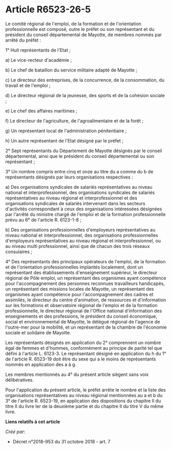 # Article R6523-26-5

Le comité régional de l'emploi, de la formation et de l'orientation professionnelle est composé, outre le préfet ou son
représentant et du président du conseil départemental de Mayotte, de membres nommés par arrêté du préfet :

1° Huit représentants de l'Etat ;

a) Le vice-recteur d'académie ;

b) Le chef de bataillon du service militaire adapté de Mayotte ;

c) Le directeur des entreprises, de la concurrence, de la consommation, du travail et de l'emploi ;

d) Le directeur régional de la jeunesse, des sports et de la cohésion sociale ;

e) Le chef des affaires maritimes ;

f) Le directeur de l'agriculture, de l'agroalimentaire et de la forêt ;

g) Un représentant local de l'administration pénitentiaire ;

h) Un autre représentant de l'Etat désigné par le préfet ;

2° Sept représentants du Département de Mayotte désignés par le conseil départemental, ainsi que le président du conseil
départemental ou son représentant ;

3° Un nombre compris entre cinq et onze au titre du a comme du b de représentants désignés par leurs organisations
respectives :

a) Des organisations syndicales de salariés représentatives au niveau national et interprofessionnel, des organisations
syndicales de salariés représentatives au niveau régional et interprofessionnel et des organisations syndicales de salariés
intervenant dans les secteurs d'activités correspondant à ceux des organisations intéressées désignées par l'arrêté du
ministre chargé de l'emploi et de la formation professionnelle prévu au 6° de l'article R. 6123-1-8 ;

b) Des organisations professionnelles d'employeurs représentatives au niveau national et interprofessionnel, des
organisations professionnelles d'employeurs représentatives au niveau régional et interprofessionnel, ou au niveau multi
professionnel, ainsi que de chacun des trois réseaux consulaires ;

4° Des représentants des principaux opérateurs de l'emploi, de la formation et de l'orientation professionnelles implantés
localement, dont un représentant des établissements d'enseignement supérieur, le directeur régional de Pôle emploi, un
représentant des organismes ayant compétence pour l'accompagnement des personnes reconnues travailleurs handicapés, un
représentant des missions locales de Mayotte, un représentant des organismes ayant compétence pour l'accompagnement des
cadres et assimilés, le directeur du centre d'animation, de ressources et d'information sur les formations et observatoire
régional de l'emploi et de la formation professionnelle, le directeur régional de l'Office national d'information des
enseignements et des professions, le président du conseil économique, social et environnemental de Mayotte, le délégué
régional de l'agence de l'outre-mer pour la mobilité, et un représentant de la chambre de l'économie sociale et solidaire de
Mayotte.

Les représentants désignés en application du 2° comprennent un nombre égal de femmes et d'hommes, conformément au principe de
parité tel que défini à l'article L. 6123-3. Le représentant désigné en application du h du 1° de l'article R. 6523-19 doit
être du sexe qui a le moins de représentants nommés en application des a à g.

Les membres mentionnés au 4° du présent article siègent sans voix délibératives.

Pour l'application du présent article, le préfet arrête le nombre et la liste des organisations représentatives au niveau
régional mentionnées au a et b du 3° de l'article R. 6523-19, en application des dispositions du chapitre II du titre II du
livre Ier de la deuxième partie et du chapitre II du titre V du même livre.

**Liens relatifs à cet article**

_Créé par_:

  - Décret n°2018-953 du 31 octobre 2018 - art. 7
